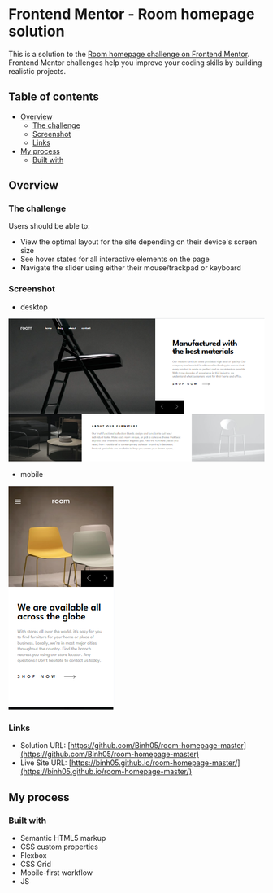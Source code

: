 # Frontend Mentor - Room homepage solution

This is a solution to the [Room homepage challenge on Frontend Mentor](https://www.frontendmentor.io/challenges/room-homepage-BtdBY_ENq). Frontend Mentor challenges help you improve your coding skills by building realistic projects. 

## Table of contents

- [Overview](#overview)
  - [The challenge](#the-challenge)
  - [Screenshot](#screenshot)
  - [Links](#links)
- [My process](#my-process)
  - [Built with](#built-with)

## Overview

### The challenge

Users should be able to:

- View the optimal layout for the site depending on their device's screen size
- See hover states for all interactive elements on the page
- Navigate the slider using either their mouse/trackpad or keyboard

### Screenshot

- desktop

![](./preview/desktop.png)

- mobile

![](./preview/mobile.png)

### Links

- Solution URL: [https://github.com/Binh05/room-homepage-master](https://github.com/Binh05/room-homepage-master)
- Live Site URL: [https://binh05.github.io/room-homepage-master/](https://binh05.github.io/room-homepage-master/)

## My process

### Built with

- Semantic HTML5 markup
- CSS custom properties
- Flexbox
- CSS Grid
- Mobile-first workflow
- JS